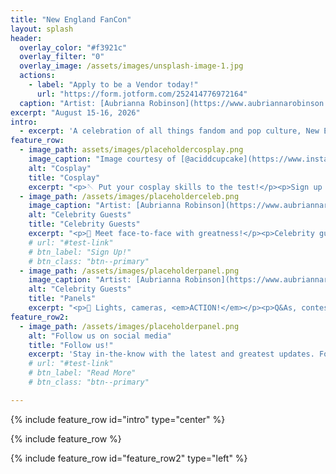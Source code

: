 ```yaml
---
title: "New England FanCon"
layout: splash
header:
  overlay_color: "#f3921c"
  overlay_filter: "0"
  overlay_image: /assets/images/unsplash-image-1.jpg
  actions:
    - label: "Apply to be a Vendor today!"
      url: "https://form.jotform.com/252414776972164"
  caption: "Artist: [Aubrianna Robinson](https://www.aubriannarobinson.com)"
excerpt: "August 15-16, 2026"
intro: 
  - excerpt: 'A celebration of all things fandom and pop culture, New England FanCon offers family-friendly fun for fans of all ages. From anime and comics to cartoons and video games, find something for everyone!'
feature_row:
  - image_path: assets/images/placeholdercosplay.png
    image_caption: "Image courtesy of [@aciddcupcake](https://www.instagram.com/aciddcupcake/)"
    alt: "Cosplay"
    title: "Cosplay"
    excerpt: "<p>🪡 Put your cosplay skills to the test!</p><p>Sign up for our <a href='https://form.jotform.com/252414776972164' target ='_blank'><strong>Cosplay Contest</strong></a> for the chance to win a cash prize!</p>>Casual cosplayer? Check out our [themed photoshoots](/url schedule)!"
  - image_path: /assets/images/placeholderceleb.png
    image_caption: "Artist: [Aubrianna Robinson](https://www.aubriannarobinson.com)"
    alt: "Celebrity Guests"
    title: "Celebrity Guests"
    excerpt: "<p>🎤 Meet face-to-face with greatness!</p><p>Celebrity guest and panel announcements coming soon!</p>><strong>Pro Tip:</strong> Sign up for our [email list](/url signup) to be the first in the know!"
    # url: "#test-link"
    # btn_label: "Sign Up!"
    # btn_class: "btn--primary"
  - image_path: /assets/images/placeholderpanel.png
    image_caption: "Artist: [Aubrianna Robinson](https://www.aubriannarobinson.com)"
    alt: "Celebrity Guests"
    title: "Panels"
    excerpt: "<p>🎥 Lights, cameras, <em>ACTION!</em></p><p>Q&As, contests, live performances, and more! Enjoy two full days of action-packed panels.</p>>Don't delay! <strong>Register today!</strong>"
feature_row2:
  - image_path: /assets/images/placeholderpanel.png
    alt: "Follow us on social media"
    title: "Follow us!"
    excerpt: 'Stay in-the-know with the latest and greatest updates. Follow us on Facebook, Instagram, and X for the latest contest, panel, and celebrity announcements.'
    # url: "#test-link"
    # btn_label: "Read More"
    # btn_class: "btn--primary"

---
```


{% include feature_row id="intro" type="center" %}

{% include feature_row %}

{% include feature_row id="feature_row2" type="left" %}

<!-- {% include feature_row id="feature_row3" type="right" %} -->

<!-- {% include feature_row id="feature_row4" type="center" %} -->